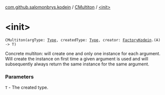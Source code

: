 [com.github.salomonbrys.kodein](../index.md) / [CMultiton](index.md) / [&lt;init&gt;](.)

# &lt;init&gt;

`CMultiton(argType: `[`Type`](http://docs.oracle.com/javase/6/docs/api/java/lang/reflect/Type.html)`, createdType: `[`Type`](http://docs.oracle.com/javase/6/docs/api/java/lang/reflect/Type.html)`, creator: `[`FactoryKodein`](../-factory-kodein/index.md)`.(A) -> T)`

Concrete multiton: will create one and only one instance for each argument.
Will create the instance on first time a given argument is used and will subsequently always return the same instance for the same argument.

### Parameters

`T` - The created type.